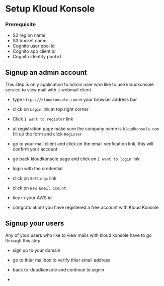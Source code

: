 # Setup Kloud Konsole

### Prerequisite
- S3 region name
- S3 bucket name
- Cognito user pool id
- Cognito app client id
- Cognito identity pool id

## Signup an admin account
This step is only application to admin user who like to use kloudkonsole service to view mail  with it webmail client

* type `https://kloudkonsole.com` in your browser address bar

* click on `Login` link at top right corner

* Click `I want to register` link

* at registration page make sure the company name is `kloudkonsole.com` fill up the form and click `Register`

* go to your mail client and click on the email verification link, this will confirm your account

* go back kloudkonsole page and click on `I want to login` link

* login with the credential

* click on `Settings` link

* click on `New Email ccount`

* key in your AWS id

* congratulation! you have registered a free account with Kloud Konsole

## Signup your users
Any of your users who like to view mails with kloud konsole have to go through this step

* sign up to your domain

* go to thier mailbox to verify thier email address

* back to kloudkonsole and continue to signin

* 
